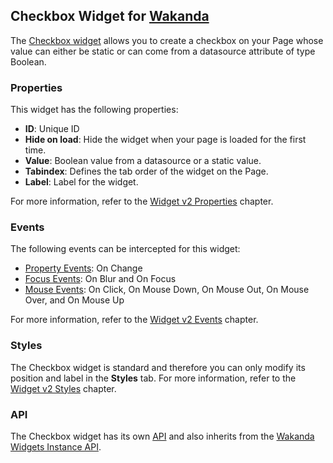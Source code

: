 ## Checkbox Widget for [Wakanda](http://wakanda.org)
The [Checkbox widget](http://doc.wakanda.org/WakandaStudio0/help/Title/en/page4623.html "Checkbox widget") allows you to create a checkbox on your Page whose value can either be static or can come from a datasource attribute of type Boolean.

### Properties
This widget has the following properties:

* __ID__: Unique ID
* __Hide on load__: Hide the widget when your page is loaded for the first time. 
* __Value__: Boolean value from a datasource or a static value.
* __Tabindex__: Defines the tab order of the widget on the Page. 
* __Label__: Label for the widget. 

For more information, refer to the [Widget v2 Properties](http://doc.wakanda.org/WakandaStudio0/help/Title/en/page4608.html "Widget v2 Properties") chapter.

### Events
The following events can be intercepted for this widget:

* [Property Events](http://doc.wakanda.org/WakandaStudio/help/Title/en/page4609.html#1085182): On Change
* [Focus Events](http://doc.wakanda.org/WakandaStudio/help/Title/en/page4609.html#1085340): On Blur and On Focus
* [Mouse Events](http://doc.wakanda.org/WakandaStudio/help/Title/en/page4609.html#1085346): On Click, On Mouse Down, On Mouse Out, On Mouse Over, and On Mouse Up

For more information, refer to the [Widget v2 Events](http://doc.wakanda.org/WakandaStudio/help/Title/en/page4609.html "Widget v2 Events") chapter.

### Styles
The Checkbox widget is standard and therefore you can only modify its position and label in the __Styles__ tab. For more information, refer to the [Widget v2 Styles](http://doc.wakanda.org/WakandaStudio0/help/Title/en/page4611.html "Widget v2 Styles") chapter.

### API
The Checkbox widget has its own [API](http://doc.wakanda.org/WakandaStudio/help/Title/en/page4624.html "Checkbox v2 API") and also inherits from the [Wakanda Widgets Instance API](http://doc.wakanda.org/WakandaStudio/help/Title/en/page4066.html "Wakanda Widgets Instance API").